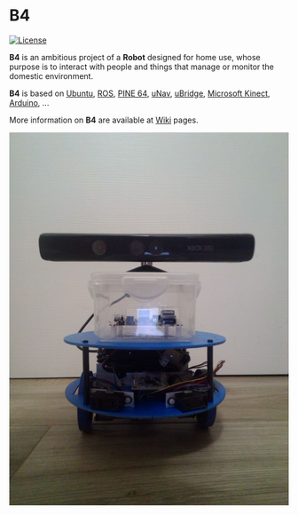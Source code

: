 # B4
[![License](https://img.shields.io/github/license/bobboteck/B4.svg?style=flat)](https://github.com/bobboteck/B4/blob/master/LICENSE)

**B4** is an ambitious project of a **Robot** designed for home use, whose purpose is to interact with people and things that manage or monitor the domestic environment.

**B4** is based on [Ubuntu](https://www.ubuntu.com/), [ROS](http://www.ros.org/), [PINE 64](https://www.pine64.org/?page_id=1194), [uNav](http://unav.officinerobotiche.it/technical-specifications/), [uBridge](http://unav.officinerobotiche.it/%C2%B5bridge-technical-specifications/), [Microsoft Kinect](https://it.wikipedia.org/wiki/Microsoft_Kinect), [Arduino](https://www.arduino.cc/), ...

More information on **B4** are available at [Wiki](https://github.com/bobboteck/B4/wiki) pages.

![B4](https://github.com/bobboteck/B4/blob/master/image/B4-Front.jpg)

